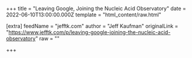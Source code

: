 
+++
title = "Leaving Google, Joining the Nucleic Acid Observatory"
date = 2022-06-10T13:00:00.000Z
template = "html_content/raw.html"

[extra]
feedName = "jefftk.com"
author = "Jeff Kaufman"
originalLink = "https://www.jefftk.com/p/leaving-google-joining-the-nucleic-acid-observatory"
raw = ""

+++


